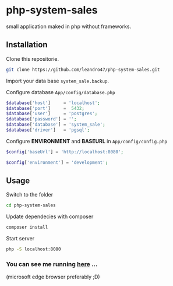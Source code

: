# php-system-sales

small application maked in php without frameworks.

## Installation

Clone this repositorie.

```bash
git clone https://github.com/leandro47/php-system-sales.git
```

Import your data base `system_sale.backup`.

Configure database `App/config/database.php`

```php
$database['host']     = 'localhost';
$database['port']     =  5432;
$database['user']     = 'postgres';
$database['password'] = '';
$database['database'] = 'system_sale';
$database['driver']   = 'pgsql';

```

Configure **ENVIRONMENT** and **BASEURL** in `App/config/config.php`

```php
$config['baseUrl'] = 'http://localhost:8080';

$config['environment'] = 'development';
```

## Usage

Switch to the folder

```bash
cd php-system-sales
```

Update dependecies with composer

```bash
composer install
```

Start server

```bash
php -S localhost:8080
```

### You can see me running [here](https://leandro47.com/php-pdv/) ... 
(microsoft edge browser preferably ;D)
